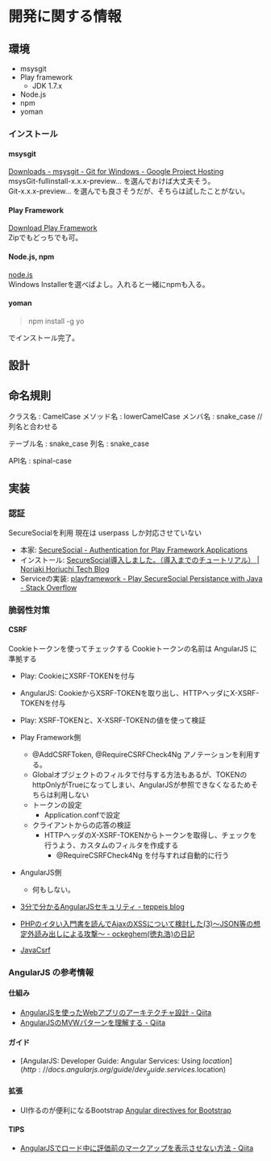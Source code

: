 # 開発に関する情報

## 環境

 * msysgit
 * Play framework
   * JDK 1.7.x
 * Node.js
 * npm
 * yoman


### インストール

#### msysgit

[Downloads - msysgit - Git for Windows - Google Project Hosting](http://code.google.com/p/msysgit/downloads/list)  
msysGit-fullinstall-x.x.x-preview... を選んでおけば大丈夫そう。  
Git-x.x.x-preview... を選んでも良さそうだが、そちらは試したことがない。


#### Play Framework

[Download Play Framework](http://www.playframework-ja.org/download)  
Zipでもどっちでも可。


#### Node.js, npm

[node.js](http://nodejs.org/download/)  
Windows Installerを選べばよし。入れると一緒にnpmも入る。

#### yoman

> npm install -g yo

でインストール完了。

## 設計

## 命名規則

クラス名   : CamelCase
メソッド名 : lowerCamelCase
メンバ名   : snake_case // 列名と合わせる

テーブル名 : snake_case
列名       : snake_case

API名      : spinal-case


## 実装

### 認証

SecureSocialを利用
現在は userpass しか対応させていない

 * 本家: [SecureSocial - Authentication for Play Framework Applications](http://securesocial.ws/)
 * インストール: [SecureSocial導入しました。（導入までのチュートリアル） | Noriaki Horiuchi Tech Blog](http://tech.noriakihoriuchi.com/securesocialdao-ru-shimashita-dao-ru-madenochiyutoriaru)
 * Serviceの実装: [playframework - Play SecureSocial Persistance with Java - Stack Overflow](http://stackoverflow.com/questions/16093023/play-securesocial-persistance-with-java)

### 脆弱性対策

#### CSRF

Cookieトークンを使ってチェックする
Cookieトークンの名前は AngularJS に準拠する

 * Play: CookieにXSRF-TOKENを付与
 * AngularJS: CookieからXSRF-TOKENを取り出し、HTTPヘッダにX-XSRF-TOKENを付与
 * Play: XSRF-TOKENと、X-XSRF-TOKENの値を使って検証

 * Play Framework側
   * @AddCSRFToken, @RequireCSRFCheck4Ng アノテーションを利用する。
   * Globalオブジェクトのフィルタで付与する方法もあるが、TOKENのhttpOnlyがTrueになってしまい、AngularJSが参照できなくなるためそちらは利用しない
   * トークンの設定
     * Application.confで設定
   * クライアントからの応答の検証
     * HTTPヘッダのX-XSRF-TOKENからトークンを取得し、チェックを行うよう、カスタムのフィルタを作成する
       * @RequireCSRFCheck4Ng を付与すれば自動的に行う
 * AngularJS側
   * 何もしない。

 * [3分で分かるAngularJSセキュリティ - teppeis blog](http://teppeis.hatenablog.com/entry/2013/12/angularjs-security)
 * [PHPのイタい入門書を読んでAjaxのXSSについて検討した(3)～JSON等の想定外読み出しによる攻撃～ - ockeghem(徳丸浩)の日記](http://d.hatena.ne.jp/ockeghem/20110907/p1)
 * [JavaCsrf](http://www.playframework.com/documentation/2.2.x/JavaCsrf)

### AngularJS の参考情報

#### 仕組み

 * [AngularJSを使ったWebアプリのアーキテクチャ設計 - Qiita](http://qiita.com/zoetro/items/46d2a8b57f2645bb5033)
 * [AngularJSのMVWパターンを理解する - Qiita](http://qiita.com/zoetro/items/a45dbc18bb2b22e944b2)

#### ガイド

 * [AngularJS: Developer Guide: Angular Services: Using $location](http://docs.angularjs.org/guide/dev_guide.services.$location)

#### 拡張

 * UI作るのが便利になるBootstrap
   [Angular directives for Bootstrap](http://angular-ui.github.io/bootstrap/)

#### TIPS

 * [AngularJSでロード中に評価前のマークアップを表示させない方法 - Qiita](http://qiita.com/emalock/items/da681b7ba6a3828835f5)
